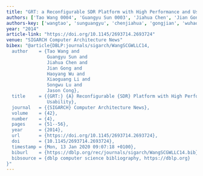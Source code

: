 ```yaml
---
title: "GRT: a Reconfigurable SDR Platform with High Performance and Usability"
authors: ['Tao Wang 0004', 'Guangyu Sun 0003', 'Jiahua Chen', 'Jian Gong', 'Haoyang Wu', 'Xiaoguang Li', 'Songwu Lu', 'Jason Cong']
authors-key: ['wangtao', 'sunguangyu', 'chenjiahua', 'gongjian', 'wuhaoyang', 'lixiaoguang', 'lusongwu', 'congjason']
year: "2014"
article-link: "https://doi.org/10.1145/2693714.2693724"
venue: "SIGARCH Computer Architecture News"
bibex: "@article{DBLP:journals/sigarch/WangSCGWLLC14,
  author    = {Tao Wang and
               Guangyu Sun and
               Jiahua Chen and
               Jian Gong and
               Haoyang Wu and
               Xiaoguang Li and
               Songwu Lu and
               Jason Cong},
  title     = {{GRT:} {A} Reconfigurable {SDR} Platform with High Performance and
               Usability},
  journal   = {{SIGARCH} Computer Architecture News},
  volume    = {42},
  number    = {4},
  pages     = {51--56},
  year      = {2014},
  url       = {https://doi.org/10.1145/2693714.2693724},
  doi       = {10.1145/2693714.2693724},
  timestamp = {Mon, 13 Jan 2020 09:07:18 +0100},
  biburl    = {https://dblp.org/rec/journals/sigarch/WangSCGWLLC14.bib},
  bibsource = {dblp computer science bibliography, https://dblp.org}
}"
---
```

